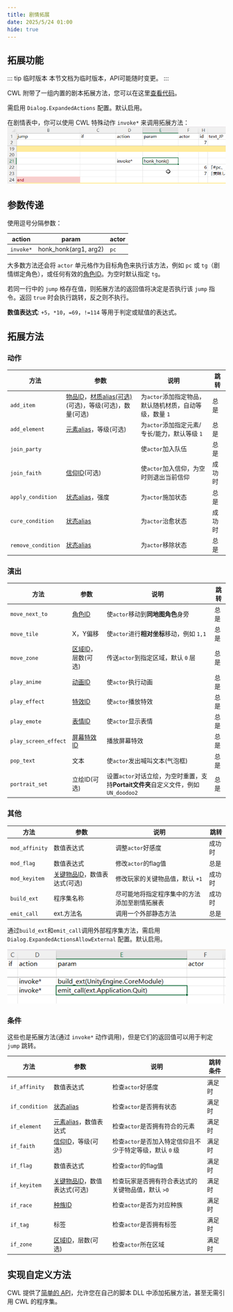 ```yaml
---
title: 剧情拓展
date: 2025/5/24 01:00
hide: true
---
```


## 拓展功能

::: tip 临时版本
本节文档为临时版本，API可能随时变更。
:::

CWL 附带了一组内置的剧本拓展方法，您可以在这里[查看代码](https://github.com/gottyduke/Elin.Plugins/blob/master/CustomWhateverLoader/API/Drama/Expansions)。

需启用 `Dialog.ExpandedActions` 配置。默认启用。

在剧情表中，你可以使用 CWL 特殊动作 `invoke*` 来调用拓展方法：
![](./assets/dramae_invoke.png)

## 参数传递

使用逗号分隔参数：

|action|param|actor|
|-|-|-|
|`invoke*`|honk_honk(arg1, arg2)|`pc`|

大多数方法还会将 `actor` 单元格作为目标角色来执行该方法，例如 `pc` 或 `tg`（剧情绑定角色），或任何有效的[角色ID](https://docs.google.com/spreadsheets/d/1CJqsXFF2FLlpPz710oCpNFYF4W_5yoVn/edit?gid=1622484657#gid=1622484657)。为空时默认指定 `tg`。

若同一行中的 `jump` 格存在值，则拓展方法的返回值将决定是否执行该 `jump` 指令。返回 `true` 时会执行跳转，反之则不执行。

**数值表达式**: `+5`，`*10`，`=69`，`!=114` 等用于判定或赋值的表达式。

## 拓展方法

### 动作

|方法|参数|说明|跳转|
|-|-|-|-|
|`add_item`|[物品ID](https://docs.google.com/spreadsheets/d/175DaEeB-8qU3N4iBTnaal1ZcP5SU6S_Z/edit?gid=1479265439#gid=1479265439)，[材质alias(可选)](https://docs.google.com/spreadsheets/d/13oxL_cQEqoTUlcWsjKZyNuAaITFGK56v/edit?gid=33087043#gid=33087043)(可选)，等级(可选)，数量(可选)|为`actor`添加指定物品，默认随机材质，自动等级，数量 `1`|总是|
|`add_element`|[元素alias](https://docs.google.com/spreadsheets/d/16-LkHtVqjuN9U0rripjBn-nYwyqqSGg_/edit?gid=1766305727#gid=1766305727)，等级(可选)|为`actor`添加指定元素/专长/能力，默认等级 `1`|总是|
|`join_party`||使`actor`加入队伍|总是|
|`join_faith`|[信仰ID](https://docs.google.com/spreadsheets/d/16-LkHtVqjuN9U0rripjBn-nYwyqqSGg_/edit?gid=729486062#gid=729486062)(可选)|使`actor`加入信仰，为空时则退出当前信仰|成功时|
|`apply_condition`|[状态alias](https://docs.google.com/spreadsheets/d/16-LkHtVqjuN9U0rripjBn-nYwyqqSGg_/edit?gid=921112246#gid=921112246)，强度|为`actor`施加状态|总是|
|`cure_condition`|[状态alias](https://docs.google.com/spreadsheets/d/16-LkHtVqjuN9U0rripjBn-nYwyqqSGg_/edit?gid=921112246#gid=921112246)|为`actor`治愈状态|成功时|
|`remove_condition`|[状态alias](https://docs.google.com/spreadsheets/d/16-LkHtVqjuN9U0rripjBn-nYwyqqSGg_/edit?gid=921112246#gid=921112246)|为`actor`移除状态|总是|

### 演出

|方法|参数|说明|跳转|
|-|-|-|-|
|`move_next_to`|[角色ID](https://docs.google.com/spreadsheets/d/1CJqsXFF2FLlpPz710oCpNFYF4W_5yoVn/edit?gid=1622484657#gid=1622484657)|使`actor`移动到**同地图角色**身旁|总是|
|`move_tile`|X，Y偏移|使`actor`进行**相对坐标**移动，例如 `1,1`|总是|
|`move_zone`|[区域ID](https://docs.google.com/spreadsheets/d/16-LkHtVqjuN9U0rripjBn-nYwyqqSGg_/edit?gid=1819250752#gid=1819250752)，层数(可选)|传送`actor`到指定区域，默认 `0` 层|总是|
|`play_anime`|[动画ID](https://gist.github.com/gottyduke/6e2847e37d205a5621bfd0615e5bd9e7#file-elin-animeid-md)|使`actor`执行动画|总是|
|`play_effect`|[特效ID](https://gist.github.com/gottyduke/6e2847e37d205a5621bfd0615e5bd9e7#file-elin-effects-md)|使`actor`播放特效|总是|
|`play_emote`|[表情ID](https://gist.github.com/gottyduke/6e2847e37d205a5621bfd0615e5bd9e7#file-elin-emo-md)|使`actor`显示表情|总是|
|`play_screen_effect`|[屏幕特效ID](https://gist.github.com/gottyduke/6e2847e37d205a5621bfd0615e5bd9e7#file-screeneffect-md)|播放屏幕特效|总是|
|`pop_text`|文本|使`actor`发出喊叫文本(气泡框)|总是|
|`portrait_set`|立绘ID(可选)|设置`actor`对话立绘，为空时重置，支持**Portait文件夹**自定义文件，例如 `UN_doodoo2`|总是|

### 其他

|方法|参数|说明|跳转|
|-|-|-|-|
|`mod_affinity`|数值表达式|调整`actor`好感度|成功时|
|`mod_flag`|数值表达式|修改`actor`的flag值|总是|
|`mod_keyitem`|[关键物品ID](https://docs.google.com/spreadsheets/d/175DaEeB-8qU3N4iBTnaal1ZcP5SU6S_Z/edit?gid=836018107#gid=836018107)，数值表达式(可选)|修改玩家的关键物品值，默认 `+1`|成功时|
|`build_ext`|程序集名称|尽可能地将指定程序集中的方法添加至剧情拓展表|成功时|
|`emit_call`|ext.方法名|调用一个外部静态方法|总是|

通过`build_ext`和`emit_call`调用外部程序集方法，需启用 `Dialog.ExpandedActionsAllowExternal` 配置。默认启用。

![](./assets/dramae_ext.png)

### 条件

这些也是拓展方法(通过 `invoke*` 动作调用)，但是它们的返回值可以用于判定 `jump` 跳转。

|方法|参数|说明|跳转条件|
|-|-|-|-|
|`if_affinity`|数值表达式|检查`actor`好感度|满足时|
|`if_condition`|[状态alias](https://docs.google.com/spreadsheets/d/16-LkHtVqjuN9U0rripjBn-nYwyqqSGg_/edit?gid=921112246#gid=921112246)|检查`actor`是否拥有状态|满足时|
|`if_element`|[元素alias](https://docs.google.com/spreadsheets/d/16-LkHtVqjuN9U0rripjBn-nYwyqqSGg_/edit?gid=1766305727#gid=1766305727)，数值表达式|检查`actor`是否拥有符合的元素|满足时|
|`if_faith`|[信仰ID](https://docs.google.com/spreadsheets/d/16-LkHtVqjuN9U0rripjBn-nYwyqqSGg_/edit?gid=729486062#gid=729486062)，等级(可选)|检查`actor`是否加入特定信仰且不少于特定等级，默认 `0` 级|满足时|
|`if_flag`|数值表达式|检查`actor`的flag值|满足时|
|`if_keyitem`|[关键物品ID](https://docs.google.com/spreadsheets/d/175DaEeB-8qU3N4iBTnaal1ZcP5SU6S_Z/edit?gid=836018107#gid=836018107)，数值表达式(可选)|检查玩家是否拥有符合表达式的关键物品值，默认 `>0`|满足时|
|`if_race`|[种族ID](https://docs.google.com/spreadsheets/d/1CJqsXFF2FLlpPz710oCpNFYF4W_5yoVn/edit?gid=140821251#gid=140821251)|检查`actor`是否为对应种族|满足时|
|`if_tag`|标签|检查`actor`是否拥有标签|满足时|
|`if_zone`|[区域ID](https://docs.google.com/spreadsheets/d/16-LkHtVqjuN9U0rripjBn-nYwyqqSGg_/edit?gid=1819250752#gid=1819250752)，层数(可选)|检查`actor`所在区域|满足时|

## 实现自定义方法

CWL 提供了[简单的 API](../API/Custom/drama)，允许您在自己的脚本 DLL 中添加拓展方法，甚至无需引用 CWL 的程序集。